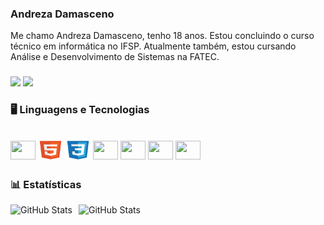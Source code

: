 ### Andreza Damasceno

<p>Me chamo Andreza Damasceno, tenho 18 anos. Estou concluindo o curso técnico em informática no IFSP. Atualmente também, estou cursando Análise e Desenvolvimento de Sistemas na FATEC.</p>

### 

<div> 
  <a href="https://instagram.com/andrezafdamasceno" target="_blank"><img src="https://img.shields.io/badge/-Instagram-%23E4405F?style=for-the-badge&logo=instagram&logoColor=white" target="_blank"></a>
  <a href="www.linkedin.com/in/andrezafdamasceno06" target="_blank"><img src="https://img.shields.io/badge/-LinkedIn-%230077B5?style=for-the-badge&logo=linkedin&logoColor=white" target="_blank"></a> 
</div>
  
### 🖥 Linguagens e Tecnologias

<div style="display: inline_block"><br>
  <img align="center" height="30" width="40" src="https://cdn.jsdelivr.net/gh/devicons/devicon@latest/icons/aftereffects/aftereffects-original.svg" />
  <img align="center" height="30" width="40" src="https://raw.githubusercontent.com/devicons/devicon/master/icons/html5/html5-original.svg">
  <img align="center" height="30" width="40" src="https://raw.githubusercontent.com/devicons/devicon/master/icons/css3/css3-original.svg">
  <img align="center" height="30" width="40" src="https://cdn.jsdelivr.net/gh/devicons/devicon@latest/icons/flutter/flutter-original.svg" />
  <img align="center" height="30" width="40" src="https://cdn.jsdelivr.net/gh/devicons/devicon@latest/icons/dart/dart-original.svg" />
  <img align="center" height="30" width="40" src="https://cdn.jsdelivr.net/gh/devicons/devicon@latest/icons/java/java-plain.svg" />
  <img align="center" height="30" width="40" src="https://cdn.jsdelivr.net/gh/devicons/devicon@latest/icons/cplusplus/cplusplus-original.svg" />
</div>

##

### 📊 Estatísticas

<p>
  <img 
    align="left" alt="GitHub Stats" height="170" style="padding-right: 10px;" 
    src="https://github-readme-stats.vercel.app/api?username=andrwza&show_icons=true&theme=bear&include_all_commits=true&locale=pt-br"/>

  <img 
    align="left" alt="GitHub Stats" height="170" 
    src="https://github-readme-stats.vercel.app/api/top-langs/?username=andrwza&theme=bear&layout=compact&custom_title=Tecnologias&langs_count=9"/>
</p>
